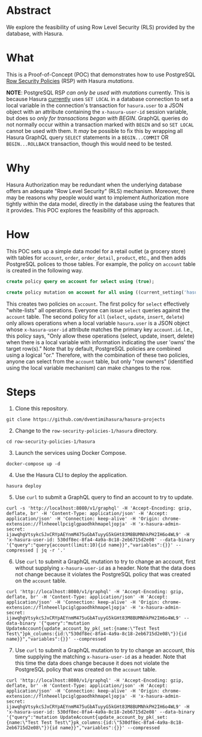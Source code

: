 # Abstract #

We explore the feasibility of using Row Level Security (RLS) provided
by the database, with Hasura.

# What #

This is a Proof-of-Concept (POC) that demonstrates how to use
PostgreSQL [Row Security
Policies](https://www.postgresql.org/docs/current/ddl-rowsecurity.html)
(RSP) with Hasura *mutations*.

**NOTE**: PostgreSQL RSP *can only be used with mutations* currently.
This is because Hasura
[currently](https://github.com/hasura/graphql-engine-mono/blob/bf6b01a8fa07e42efe9ab9ebdae0a90757a4c34b/server/src-lib/Hasura/Backends/Postgres/Connection/MonadTx.hs#L124)
uses `SET LOCAL` in a database connection to set a local variable in
the connection's transaction for `hasura.user` to a JSON object with
an attribute containing the `x-hasura-user-id` session variable, but
does so *only for transactions began with BEGIN*.  GraphQL queries do
not normally occur within a transaction marked with `BEGIN` and so
`SET LOCAL` cannot be used with them.  It *may* be possible to fix
this by wrapping all Hasura GraphQL query `SELECT` statements in a
`BEGIN...COMMIT` OR `BEGIN...ROLLBACK` transaction, though this would
need to be tested.

# Why #

Hasura Authorization may be redundant when the underlying database
offers an adequate "Row Level Security" (RLS) mechanism.  Moreover,
there may be reasons why people would want to implement Authorization
more tightly within the data model, directly in the database using the
features that it provides.  This POC explores the feasibility of this
approach.

# How #

This POC sets up a simple data model for a retail outlet (a grocery
store) with tables for `account`, `order`, `order_detail`, `product`,
etc., and then adds PostgreSQL polices to those tables.  For example,
the policy on `account` table is created in the following way.

```sql
create policy query on account for select using (true);

create policy mutation on account for all using ((current_setting('hasura.user')::jsonb->>'x-hasura-user-id')::uuid = id);
```

This creates two policies on `account`.  The first policy for `select`
effectively "white-lists" all operations.  Everyone can issue `select`
queries against the `account` table.  The second policy for `all`
(`select`, `update`, `insert`, `delete`) only allows operations when a
local variable `hasura.user` is a JSON object whose `x-hasura-user-id`
attribute matches the primary key `account.id`.  I.e., this policy
says, "Only allow these operations (select, update, insert, delete)
when there is a local variable with information indicating the user
'owns' the target row(s)."  Note that by default, PostgreSQL policies
are combined using a logical "or."  Therefore, with the combination of
these two policies, anyone can select from the `account` table, but
only "row owners" (identified using the local variable mechanism) can
make changes to the row.

# Steps #

1. Clone this repository.

```shell
git clone https://github.com/dventimihasura/hasura-projects
```

2. Change to the `row-security-policies-1/hasura` directory.

```shell
cd row-security-policies-1/hasura
```

3. Launch the services using Docker Compose.

```shell
docker-compose up -d
```

4. Use the Hasura CLI to deploy the application.

```shell
hasura deploy
```

5. Use `curl` to submit a GraphQL query to find an account to try to
   update. 
   
```shell
curl -s 'http://localhost:8080/v1/graphql' -H 'Accept-Encoding: gzip, deflate, br' -H 'Content-Type: application/json' -H 'Accept: application/json' -H 'Connection: keep-alive' -H 'Origin: chrome-extension://flnheeellpciglgpaodhkhmapeljopja' -H 'x-hasura-admin-secret: ijawqhgVtsykcSJxCRYpAEYnmM475uGbATuyyG5kGHt83M8BUMNhkPH2IH6o4WL9' -H 'x-hasura-user-id: 530df8ec-8fa4-4a9a-8c18-2eb6715d2e08' --data-binary '{"query":"query{account(limit:10){id name}}","variables":{}}' --compressed | jq -r '.'
```

6. Use `curl` to submit a GraphQL mutation to try to change an
   account, first without supplying `x-hasura-user-id` as a header.
   Note that the data does not change because it violates the
   PostgreSQL policy that was created on the `account` table.
   
```shell
curl 'http://localhost:8080/v1/graphql' -H 'Accept-Encoding: gzip, deflate, br' -H 'Content-Type: application/json' -H 'Accept: application/json' -H 'Connection: keep-alive' -H 'Origin: chrome-extension://flnheeellpciglgpaodhkhmapeljopja' -H 'x-hasura-admin-secret: ijawqhgVtsykcSJxCRYpAEYnmM475uGbATuyyG5kGHt83M8BUMNhkPH2IH6o4WL9' --data-binary '{"query":"mutation UpdateAccount{update_account_by_pk(_set:{name:\"Test Test Test\"}pk_columns:{id:\"530df8ec-8fa4-4a9a-8c18-2eb6715d2e08\"}){id name}}","variables":{}}' --compressed
```

7. Use `curl` to submit a GraphQL mutation to try to change an
   account, this time supplying the matching `x-hasura-user-id` as a
   header.  Note that this time the data does change because it does
   not violate the PostgreSQL policy that was created on the `account`
   table.
   
```shell
curl 'http://localhost:8080/v1/graphql' -H 'Accept-Encoding: gzip, deflate, br' -H 'Content-Type: application/json' -H 'Accept: application/json' -H 'Connection: keep-alive' -H 'Origin: chrome-extension://flnheeellpciglgpaodhkhmapeljopja' -H 'x-hasura-admin-secret: ijawqhgVtsykcSJxCRYpAEYnmM475uGbATuyyG5kGHt83M8BUMNhkPH2IH6o4WL9' -H 'x-hasura-user-id: 530df8ec-8fa4-4a9a-8c18-2eb6715d2e08' --data-binary '{"query":"mutation UpdateAccount{update_account_by_pk(_set:{name:\"Test Test Test\"}pk_columns:{id:\"530df8ec-8fa4-4a9a-8c18-2eb6715d2e08\"}){id name}}","variables":{}}' --compressed
```

<!--  LocalWords:  RLS RSP cd br ijawqhgVtsykcSJxCRYpAEYnmM uGbATuyyG
 -->
<!--  LocalWords:  kGHt BUMNhkPH IH WL df ec eb jq UpdateAccount
 -->
